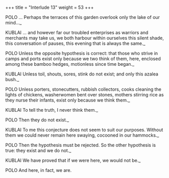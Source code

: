 +++
title = "Interlude 13"
weight = 53
+++

POLO … Perhaps the terraces of this garden overlook only the lake of our mind…_

KUBLAI … and however far our troubled enterprises as warriors and merchants may take us, we both harbour within ourselves this silent shade, this conversation of pauses, this evening that is always the same._

POLO Unless the opposite hypothesis is correct: that those who strive in camps and ports exist only because we two think of them, here, enclosed among these bamboo hedges, motionless since time began._

KUBLAI Unless toil, shouts, sores, stink do not exist; and only this azalea bush._

POLO Unless porters, stonecutters, rubbish collectors, cooks cleaning the lights of chickens, washerwomen bent over stones, mothers stirring rice as they nurse their infants, exist only because we think them._

KUBLAI To tell the truth, I never think them._

POLO Then they do not exist._

KUBLAI To me this conjecture does not seem to suit our purposes. Without them we could never remain here swaying, cocooned in our hammocks._

POLO Then the hypothesis must be rejected. So the other hypothesis is true: they exist and we do not._

KUBLAI We have proved that if we were here, we would not be._

POLO And here, in fact, we are.
